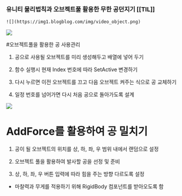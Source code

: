 
### 유니티 물리법칙과 오브젝트풀 활용한 무한 공던지기 [[TIL]]

	![](https://img1.blogblog.com/img/video_object.png)

  

[![](https://blogger.googleusercontent.com/img/b/R29vZ2xl/AVvXsEhNUlx9ydFYuSOGfSs_raiQw74VhFJM5RB9CigE9loDvOIHHzMiVwuJ_UteHEDAEdroXJdo_rypMZGuktcivIqie91oIW7vjKUxGZ1MwLt9gd8MrADOKawf9znpjLgqck8UqVtW-GnP88DIrVqvPm3OaMCAI1IA35KElnXRFNwI1w0pPENMcW3wUlS8uYQf/s320/%EC%8A%A4%ED%81%AC%EB%A6%B0%EC%83%B7%202024-02-22%20202122.png)](https://www.blogger.com/blog/post/edit/3583706664799492072/182799615553346860#)

  

#오브젝트풀을 활용한 공 사용관리

1. 공으로 사용될 오브젝트를 미리 생성해두고 배열에 넣어 두기

2. 함수 실행시 현재 Index 번호에 따라 SetActive 변경하기

3. 다시 누르면 이전 오브젝트를 끄고 다음 오브젝트 켜주는 식으로 공 교체하기

4. 일정 번호를 넘어가면 다시 처음 공으로 돌아가도록 설계

  

  

  

[![](https://blogger.googleusercontent.com/img/b/R29vZ2xl/AVvXsEgfibZZQpvi042evAaAhEfcpNqYN1arlR7499HG9TUSFY8mhEw7FmvmLWHr61EOiawL_uR5IAI1rNiXm-zyhA0Bk98trJK4Sq1td0vRyKSsc0L52eFXhVo04jW-2lvjUKFESJE7IQE4c2amINFJcwcOFBluhclA4OHJ-X28el4VLtp3w5fWgiGzgpCjUGB_/s320/%EC%8A%A4%ED%81%AC%EB%A6%B0%EC%83%B7%202024-02-22%20202134.png)](https://www.blogger.com/blog/post/edit/3583706664799492072/182799615553346860#)

  

# AddForce를 활용하여 공 밀치기

1. 공이 될 오브젝트의 위치를 상, 하, 좌, 우 범위 내에서 랜덤으로 설정 

2. 오브젝트 풀을 활용하여 발사할 공을 선정 및 준비

3. 상, 하, 좌, 우 버튼 입력에 따라 힘을 주는 방향 다르도록 설정

+ 마찰력과 무게를 적용하기 위해 RigidBody 컴포넌트를 받아오도록 함